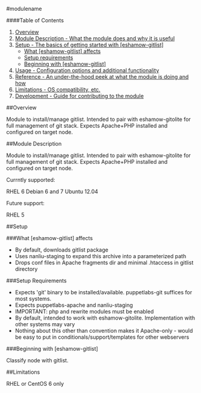 #modulename

####Table of Contents

1. [Overview](#overview)
2. [Module Description - What the module does and why it is useful](#module-description)
3. [Setup - The basics of getting started with [eshamow-gitlist]](#setup)
    * [What [eshamow-gitlist] affects](#what-[eshamow-gitlist]-affects)
    * [Setup requirements](#setup-requirements)
    * [Beginning with [eshamow-gitlist]](#beginning-with-[eshamow-gitlist])
4. [Usage - Configuration options and additional functionality](#usage)
5. [Reference - An under-the-hood peek at what the module is doing and how](#reference)
5. [Limitations - OS compatibility, etc.](#limitations)
6. [Development - Guide for contributing to the module](#development)

##Overview

Module to install/manage gitlist. Intended to pair with eshamow-gitolite for full management of git stack. Expects Apache+PHP installed and configured on target node.

##Module Description

Module to install/manage gitlist. Intended to pair with eshamow-gitolite for full management of git stack. Expects Apache+PHP installed and configured on target node.

Currntly supported:

RHEL 6
Debian 6 and 7
Ubuntu 12.04

Future support:

RHEL 5

##Setup

###What [eshamow-gitlist] affects

* By default, downloads gitlist package
* Uses nanliu-staging to expand this archive into a parameterized path
* Drops conf files in Apache fragments dir and minimal .htaccess in gitlist directory

###Setup Requirements

* Expects 'git' binary to be installed/available. puppetlabs-git suffices for most systems.
* Expects puppetlabs-apache and nanliu-staging
* IMPORTANT: php and rewrite modules must be enabled
* By default, intended to work with eshamow-gitolite. Implementation with other systems may vary
* Nothing about this other than convention makes it Apache-only - would be easy to put in conditionals/support/templates for other webservers
  
###Beginning with [eshamow-gitlist]  

Classify node with gitlist.

##Limitations

RHEL or CentOS 6 only
